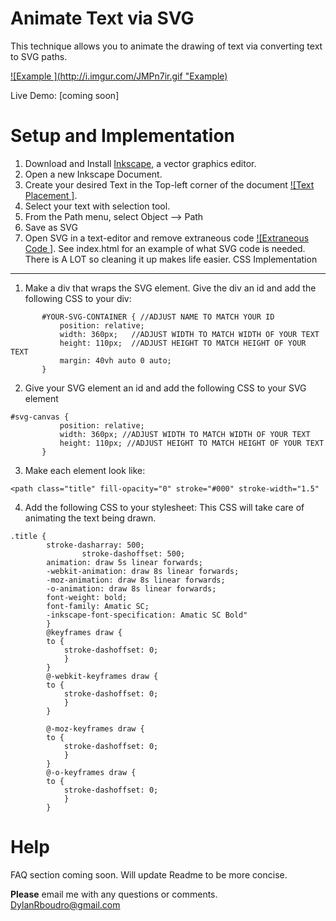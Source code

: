 Animate Text via SVG
=======
This technique allows you to animate the drawing of text via converting text to SVG paths.

[![Example ](http://i.imgur.com/JMPn7ir.gif "Example)](http://dboody.com)


Live Demo: [coming soon]

Setup and Implementation
=======
1. Download and Install  [Inkscape](http://www.inkscape.org/en/download/), a vector graphics editor.
2. Open a new Inkscape Document.
3. Create your desired Text in the Top-left corner of the document [![Text Placement ]](http://i.imgur.com/lA7ti6n.png?1).
4. Select your text with selection tool.
5. From the Path menu, select Object --> Path
6. Save as SVG
7. Open SVG in a text-editor and remove extraneous code [![Extraneous Code ]](http://i.imgur.com/AWe6FjH.png?1).  See index.html for an example of what SVG code is needed.  There is A LOT so cleaning it up makes life easier.
CSS Implementation
----
1. Make a div that wraps the SVG element.  Give the div an id and add the following CSS to your div:
 ```
 		#YOUR-SVG-CONTAINER { //ADJUST NAME TO MATCH YOUR ID
			position: relative;
			width: 360px;   //ADJUST WIDTH TO MATCH WIDTH OF YOUR TEXT
			height: 110px;  //ADJUST HEIGHT TO MATCH HEIGHT OF YOUR TEXT
			margin: 40vh auto 0 auto;
		}
 ```
2. Give your SVG element an id and add the following CSS to your SVG element 
 ```
 #svg-canvas {
			position: relative;
			width: 360px; //ADJUST WIDTH TO MATCH WIDTH OF YOUR TEXT
			height: 110px; //ADJUST HEIGHT TO MATCH HEIGHT OF YOUR TEXT
		}
 ```
3.  Make each <path> element look like:
 ```
 <path class="title" fill-opacity="0" stroke="#000" stroke-width="1.5"
 ```
4. Add the following CSS to your stylesheet:  This CSS will take care of animating the text being drawn.
```
.title {
		stroke-dasharray: 500;
				stroke-dashoffset: 500;
		animation: draw 5s linear forwards;
		-webkit-animation: draw 8s linear forwards;
		-moz-animation: draw 8s linear forwards;
		-o-animation: draw 8s linear forwards;
		font-weight: bold;
		font-family: Amatic SC;
		-inkscape-font-specification: Amatic SC Bold"
		}
		@keyframes draw {
		to {
			stroke-dashoffset: 0;
			}
		}
		@-webkit-keyframes draw {
		to {
			stroke-dashoffset: 0;
			}
		}
		
		@-moz-keyframes draw {
		to {
			stroke-dashoffset: 0;
			}
		}
		@-o-keyframes draw {
		to {
			stroke-dashoffset: 0;
			}
		}
```

Help
=======
FAQ section coming soon.  Will update Readme to be more concise.

**Please** email me with any questions or comments.  DylanRboudro@gmail.com


 
 

